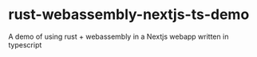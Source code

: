 # rust-webassembly-nextjs-ts-demo
A demo of using rust + webassembly in a Nextjs webapp written in typescript
